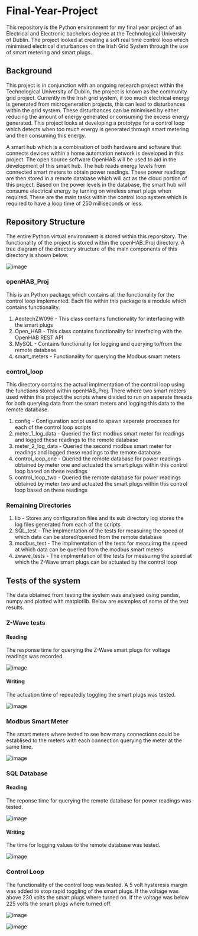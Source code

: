 # Final-Year-Project
This repository is the Python environment for my final year project of an Electrical and Electronic bachelors degree at the Technological University of Dublin. The project looked at creating a soft real time control loop which minimised electrical disturbances on the Irish Grid System through the use of smart metering and smart plugs.

## Background 
This project is in conjunction with an ongoing research project within the Technological University of Dublin, the project is known as the community grid project. Currently in the Irish grid system, if too much electrical energy is generated from microgeneration projects, this can lead to disturbances within the grid system. These disturbances can be minimised by either reducing the amount of energy generated or consuming the excess energy generated. This project looks at developing a prototype for a control loop which detects when too much energy is generated through smart metering and then consuming this energy.

A smart hub which is a combination of both hardware and software that connects devices within a home automation network is developed in this project. The open source software OpenHAB will be used to aid in the development of this smart hub. The hub reads energy levels from connected smart meters to obtain power readings. These power readings are then stored in a remote database which will act as the cloud portion of this project. Based on the power levels in the database, the smart hub will consume electrical energy by turning on wireless smart plugs when required. These are the main tasks within the control loop system which is required to have a loop time of 250 milliseconds or less.

## Repository Structure 
The entire Python virtual environment is stored within this reporsitory. The functionality of the project is stored within the openHAB_Proj directory. A tree diagram of the directory structure of the main components of this directory is shown below. 

![image](https://user-images.githubusercontent.com/61060096/84151524-6c10af00-aa5b-11ea-9744-beb2b7564703.png)

### openHAB_Proj
This is an Python package which contains all the functionality for the control loop implemented. Each file within this package is a module which contains functionality. 

1. AeotechZW096 - This class contains functionality for interfacing with the smart plugs 
2. Open_HAB     - This class contains functionality for interfacing with the OpenHAB REST API 
3. MySQL        - Contains functionality for logging and querying to/from the remote database 
4. smart_meters - Functionality for querying the Modbus smart meters 

### control_loop 
This directory contains the actual implmentation of the control loop using the functions stored within openHAB_Proj. There where two smart meters used within this project the scripts where divided to run on seperate threads for both querying data from the smart meters and logging this data to the remote database. 

1. config - Configuration script used to spawn seperate procceses for each of the control loop scripts 
2. meter_1_log_data - Queried the first modbus smart meter for readings and logged these readings to the remote database 
3. meter_2_log_data - Queried the second modbus smart meter for readings and logged these readings to the remote database 
4. control_loop_one - Queried the remote database for power readings obtained by meter one and actuated the smart plugs within this control loop based on these readings 
5. control_loop_two - Queried the remote database for power readings obtained by meter two and actuated the smart plugs within this control loop based on these readings 

### Remaining Directories
1. lib         - Stores any configuration files and its sub directory log stores the log files generated from each of the scripts 
2. SQL_test    - The implmentation of the tests for measuirng the speed at which data can be stored/queried from the remote database 
3. modbus_test - The implmentation of the tests for measuirng the speed at which data can be queried from the modbus smart meters 
4. zwave_tests - The implmentation of the tests for measuirng the speed at which the Z-Wave smart plugs can be actuated by the control loop  

## Tests of the system 
The data obtained from testing the system was analysed using pandas, numpy and plotted with matplotlib. Below are examples of some of the test results. 

### Z-Wave tests
#### Reading 
The response time for querying the Z-Wave smart plugs for voltage readings was recorded.

![image](https://user-images.githubusercontent.com/61060096/84154255-c7906c00-aa5e-11ea-935b-546945f82d91.png)

#### Writing 
The actuation time of repeatedly toggling the smart plugs was tested. 

![image](https://user-images.githubusercontent.com/61060096/84154332-decf5980-aa5e-11ea-933e-7d6fb19adb39.png)

### Modbus Smart Meter 
The smart meters where tested to see how many connections could be establised to the meters with each connection querying the meter at the same time.

![image](https://user-images.githubusercontent.com/61060096/84154463-0de5cb00-aa5f-11ea-9c97-6053a6fe7d1f.png)

### SQL Database 
#### Reading
The reponse time for querying the remote database for power readings was tested. 

![image](https://user-images.githubusercontent.com/61060096/84154756-66b56380-aa5f-11ea-90d5-7cf4fd267cb7.png)

#### Writing 
The time for logging values to the remote database was tested.

![image](https://user-images.githubusercontent.com/61060096/84154703-57ceb100-aa5f-11ea-81e1-10c4f6f32162.png)

### Control Loop 
The functionality of the control loop was tested. A 5 volt hysteresis margin was added to stop rapid toggling of the smart plugs. If the voltage was above 230 volts the smart plugs where turned on. If the voltage was below 225 volts the smart plugs where turned off. 

![image](https://user-images.githubusercontent.com/61060096/84154812-7765d980-aa5f-11ea-8342-165154ad587a.png)

![image](https://user-images.githubusercontent.com/61060096/84154845-8056ab00-aa5f-11ea-99f2-38ed47b46ab7.png)
